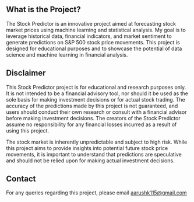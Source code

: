 ## What is the Project?
The Stock Predictor is an innovative project aimed at forecasting stock market prices using machine learning and statistical analysis. My goal is to leverage historical data, financial indicators, and market sentiment to generate predictions on S&P 500 stock price movements. This project is designed for educational purposes and to showcase the potential of data science and machine learning in financial analysis.

## Disclaimer

This Stock Predictor project is for educational and research purposes only. It is not intended to be a financial advisory tool, nor should it be used as the sole basis for making investment decisions or for actual stock trading. The accuracy of the predictions made by this project is not guaranteed, and users should conduct their own research or consult with a financial advisor before making investment decisions. The creators of the Stock Predictor assume no responsibility for any financial losses incurred as a result of using this project.

The stock market is inherently unpredictable and subject to high risk. While this project aims to provide insights into potential future stock price movements, it is important to understand that predictions are speculative and should not be relied upon for making actual investment decisions.


## Contact

For any queries regarding this project, please email aarushk115@gmail.com
